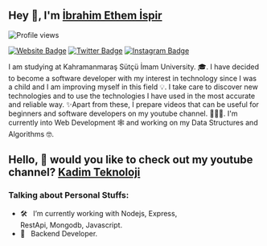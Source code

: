 ## Hey 👋, I'm [İbrahim Ethem İspir](https://github.com/ibrahim-ethem-ispir/)
![Profile views](https://komarev.com/ghpvc/?username=ibrahim-ethem-ispir&color=blue)

[![Website Badge](https://img.shields.io/badge/Website-3b5998?style=flat-square&logo=google-chrome&logoColor=white)](http://www.minareyazilim.com/)
[![Twitter Badge](https://img.shields.io/badge/-Twitter-00acee?style=flat-square&logo=Twitter&logoColor=white)](https://twitter.com/MinareYazilim)
[![Instagram Badge](https://img.shields.io/badge/-Instagram-e4405f?style=flat-square&logo=Instagram&logoColor=white)](https://www.instagram.com/minareyazilim/)

I am studying at Kahramanmaraş Sütçü İmam University. 🎓. I have decided to become a software developer with my interest in technology since I was a child and I am improving myself in this field 💡. I take care to discover new technologies and to use the technologies I have used in the most accurate and reliable way. ✨Apart from these, I prepare videos that can be useful for beginners and software developers on my youtube channel. 👨🏻‍💻. I'm currently into Web Development 🕸️ and working on my Data Structures and Algorithms 🤓.


## Hello, 👋 would you like to check out my youtube channel? [Kadim Teknoloji](https://www.youtube.com/c/KadimTeknoloji)
 

### Talking about Personal Stuffs:

- 🛠 &nbsp; I’m currently working with Nodejs, Express, <br /> RestApi, Mongodb, Javascript.
- 🚀 &nbsp; Backend Developer.
